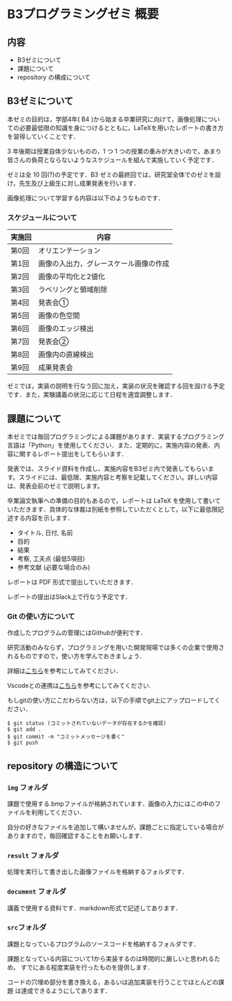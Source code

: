 # B3プログラミングゼミ 概要

## 内容
 - B3ゼミについて
 - 課題について
 - repository の構成について

## B3ゼミについて
  本ゼミの目的は，学部4年( B4 )から始まる卒業研究に向けて，画像処理についての必要最低限の知識を身につけるとともに，LaTeXを用いたレポートの書き方を習得していくことです．

  3 年後期は授業自体少ないものの，1 つ 1 つの授業の重みが大きいので，あまり皆さんの負荷とならないようなスケジュールを組んで実施していく予定です．

  ゼミは全 10 回(?)の予定です．B3 ゼミの最終回では，研究室全体でのゼミを設け，先生及び上級生に対し成果発表を行います．

  画像処理について学習する内容は以下のようなものです．

### スケジュールについて
| 実施回 | 内容 |
| ------ | ---- |
| 第0回     | オリエンテーション |
| 第1回     | 画像の入出力，グレースケール画像の作成 |
| 第2回     | 画像の平均化と2値化 |
| 第3回     | ラベリングと領域削除 |
| 第4回     | 発表会①　|
| 第5回     | 画像の色空間 |
| 第6回     | 画像のエッジ検出 |
| 第7回     | 発表会②　|
| 第8回     | 画像内の直線検出 |
| 第9回     | 成果発表会   |


ゼミでは，実装の説明を行なう回に加え，実装の状況を確認する回を設ける予定です．また，実験講義の状況に応じて日程を適宜調整します．


## 課題について
本ゼミでは毎回プログラミングによる課題があります．実装するプログラミング言語は「Python」を使用してください．また、定期的に，実施内容の発表、内容に関するレポート提出をしてもらいます．

発表では、スライド資料を作成し、実施内容をB3ゼミ内で発表してもらいます。スライドには、最低限、実施内容と考察を記載してください。詳しい内容は、発表会前のゼミで説明します。

卒業論文執筆への準備の目的もあるので，レポートは LaTeX を使用して書いていただきます．具体的な体裁は別紙を参照していただくとして，以下に最低限記述する内容を示します．

- タイトル, 日付, 名前
- 目的
- 結果
- 考察, 工夫点 (最低5項目)
- 参考文献 (必要な場合のみ)

レポートは PDF 形式で提出していただきます．

レポートの提出はSlack上で行なう予定です．

### Git の使い方について 

作成したプログラムの管理にはGithubが便利です．

研究活動のみならず，プログラミングを用いた開発現場では多くの企業で使用されるものですので，使い方を学んでおきましょう．

詳細は[こちら](https://qiita.com/renesisu727/items/248cb9468a402c622003)を参考にしてみてください．

Vscodeとの連携は[こちら](https://zenn.dev/ojk/books/github-vscode/viewer/install)を参考にしてみてください.

もしgitの使い方にこだわらない方は，以下の手順でgit上にアップロードしてください．


```
$ git status (コミットされていないデータが存在するかを確認)
$ git add .
$ git commit -m "コミットメッセージを書く" 
$ git push
```


## repository の構造について 

### `img` フォルダ

課題で使用する.bmpファイルが格納されています．画像の入力にはこの中のファイルを利用してください．

自分の好きなファイルを追加して構いませんが，課題ごとに指定している場合がありますので，毎回確認することをお願いします．

### `result` フォルダ

処理を実行して書き出した画像ファイルを格納するフォルダです．

### `document` フォルダ

講義で使用する資料です．markdown形式で記述してあります．

### `src`フォルダ

課題となっているプログラムのソースコードを格納するフォルダです．

課題となっている内容について1から実装するのは時間的に厳しいと思われるため，
すでにある程度実装を行ったものを提供します．

コードの穴埋め部分を書き換える，あるいは追加実装を行うことでほとんどの課題
は達成できるようにしてあります．


